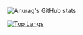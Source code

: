 ![Anurag's GitHub stats](https://github-readme-stats.vercel.app/api?username=mprevide&show_icons=true&theme=radical)

[![Top Langs](https://github-readme-stats.vercel.app/api/top-langs/?username=mprevide&theme=radical&custom_title=Languages&layout=compact&hide=html&layout=compact)](https://github.com/anuraghazra/github-readme-stats)
